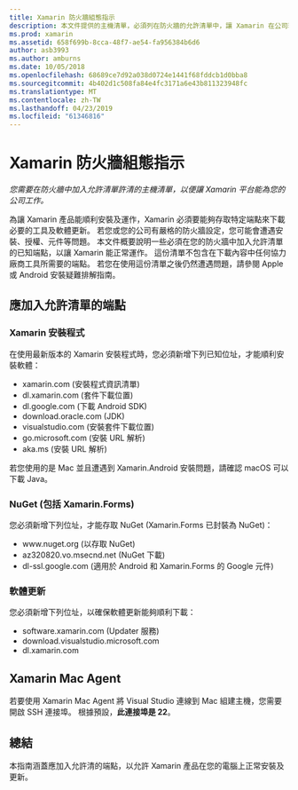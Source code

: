 ```yaml
---
title: Xamarin 防火牆組態指示
description: 本文件提供的主機清單，必須列在防火牆的允許清單中，讓 Xamarin 在公司環境中運作。
ms.prod: xamarin
ms.assetid: 658f699b-8cca-48f7-ae54-fa956384b6d6
author: asb3993
ms.author: amburns
ms.date: 10/05/2018
ms.openlocfilehash: 68689ce7d92a038d0724e1441f68fddcb1d0bba8
ms.sourcegitcommit: 4b402d1c508fa84e4fc3171a6e43b811323948fc
ms.translationtype: MT
ms.contentlocale: zh-TW
ms.lasthandoff: 04/23/2019
ms.locfileid: "61346816"
---
```

# <a name="xamarin-firewall-configuration-instructions"></a>Xamarin 防火牆組態指示

_您需要在防火牆中加入允許清單許清的主機清單，以便讓 Xamarin 平台能為您的公司工作。_

為讓 Xamarin 產品能順利安裝及運作，Xamarin 必須要能夠存取特定端點來下載必要的工具及軟體更新。 若您或您的公司有嚴格的防火牆設定，您可能會遭遇安裝、授權、元件等問題。 本文件概要說明一些必須在您的防火牆中加入允許清單的已知端點，以讓 Xamarin 能正常運作。 這份清單不包含在下載內容中任何協力廠商工具所需要的端點。 若您在使用這份清單之後仍然遭遇問題，請參閱 Apple 或 Android 安裝疑難排解指南。

## <a name="endpoints-to-whitelist"></a>應加入允許清單的端點

### <a name="xamarin-installer"></a>Xamarin 安裝程式

在使用最新版本的 Xamarin 安裝程式時，您必須新增下列已知位址，才能順利安裝軟體：

- xamarin.com (安裝程式資訊清單)
- dl.xamarin.com (套件下載位置)
- dl.google.com (下載 Android SDK)
- download.oracle.com (JDK)
- visualstudio.com (安裝套件下載位置)
- go.microsoft.com (安裝 URL 解析)
- aka.ms (安裝 URL 解析)

若您使用的是 Mac 並且遭遇到 Xamarin.Android 安裝問題，請確認 macOS 可以下載 Java。

### <a name="nuget-including-xamarinforms"></a>NuGet (包括 Xamarin.Forms)

您必須新增下列位址，才能存取 NuGet (Xamarin.Forms 已封裝為 NuGet)：

- www\.nuget.org (以存取 NuGet)
- az320820.vo.msecnd.net (NuGet 下載)
- dl-ssl.google.com (適用於 Android 和 Xamarin.Forms 的 Google 元件)

### <a name="software-updates"></a>軟體更新

您必須新增下列位址，以確保軟體更新能夠順利下載：

- software.xamarin.com (Updater 服務)
- download.visualstudio.microsoft.com
- dl.xamarin.com

## <a name="xamarin-mac-agent"></a>Xamarin Mac Agent

若要使用 Xamarin Mac Agent 將 Visual Studio 連線到 Mac 組建主機，您需要開啟 SSH 連接埠。 根據預設，**此連接埠是 22**。

## <a name="summary"></a>總結

本指南涵蓋應加入允許清的端點，以允許 Xamarin 產品在您的電腦上正常安裝及更新。
